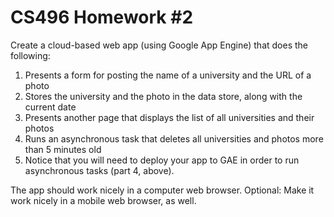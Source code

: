 CS496 Homework #2
=================

Create a cloud-based web app (using Google App Engine) that does the following:
1. Presents a form for posting the name of a university and the URL of a photo
2. Stores the university and the photo in the data store, along with the current
   date
3. Presents another page that displays the list of all universities and their
   photos
4. Runs an asynchronous task that deletes all universities and photos more than
   5 minutes old
5. Notice that you will need to deploy your app to GAE in order to run
   asynchronous tasks (part 4, above).

The app should work nicely in a computer web browser. Optional: Make it work
nicely in a mobile web browser, as well.
